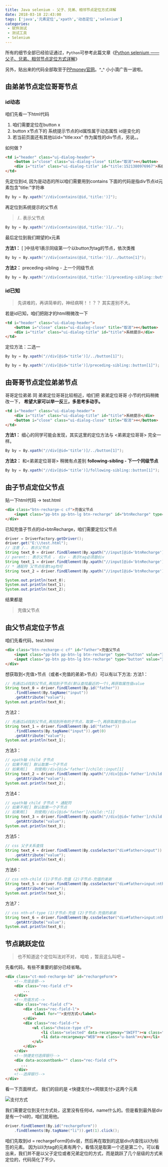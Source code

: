 ```yaml
---
title: Java selenium - 父子、兄弟、相邻节点定位方式详解
date: 2018-03-18 22:43:00
tags: ['java','元素定位','xpath','动态定位','selenium']
categories: 
 - 软件测试
 - 测试工具
 - Selenium
---
```



所有的细节全部已经验证通过，`Python`可参考此篇文章《[Python selenium —— 父子、兄弟、相邻节点定位方式详解](http://blog.csdn.net/huilan_same/article/details/52541680)》

另外，贴出来的代码全部取至于[PPmoney官网](https://www.ppmoney.com/)。^_^ 小小滴广告一波啦。



## 由弟弟节点定位哥哥节点

### id动态

咱们先看一下html代码
1. 咱们需要定位在button x
2. button x节点下的 系统提示节点的id属性属于动态属性 id是变化的
3. 若当前页面还有其他以id="title:xxx" 作为属性的div节点，另说。。

如何做 ?

```html
<td i="header" class="ui-dialog-header">
    <button i="close" class="ui-dialog-close" title="取消">×</button>
    <div i="title" class="ui-dialog-title" id="title:1521380976967">系统提示</div>
</td>
```

先定位到id, 因为是动态的所以咱们需要用到contains
下面的代码是指div节点id元素包含"title:"字符串

```Java
By by = By.xpath("//div[contains(@id,'title:')]");
```
再定位到系统提示的父节点
> /..   表示父节点

```Java
By by = By.xpath("//div[contains(@id,'title:')]/..");
```
最后定位到我们期望的x元素

**方法1：**
 [ ]中括号1表示同级第一个以button为tag的节点，依次类推
```Java
By by = By.xpath("//div[contains(@id,'title:')]/../button[1]");
```
**方法2：**
preceding-sibling - 上一个同级节点 
```Java
By by = By.xpath("//div[contains(@id,'title:')]/preceding-sibling::button[1]");
```

### id已知

> 先讲难的，再讲简单的，神经病啊！！？？ 其实差别不大。

若是id已知，咱们把刚才的html稍微改一下

```html
<td i="header" class="ui-dialog-header">
    <button i="close" class="ui-dialog-close" title="取消">×</button>
    <div i="title" class="ui-dialog-title" id="title">系统提示</div>
</td>
```
定位方法：二选一

```Java
By by = By.xpath("//div[@id='title')]/../button[1]");
```

```Java
By by = By.xpath("//div[@id='title')]/preceding-sibling::button[1]");
```

## 由哥哥节点定位弟弟节点

哥哥定位弟弟 同 弟弟定位哥哥比较相近，咱们把 弟弟定位哥哥 小节的代码稍微改一下， **希望大家可以举一反三，多思考多动手。**

```html
<td i="header" class="ui-dialog-header">
	<div i="title" class="ui-dialog-title" id="title">系统提示</div>
	<button i="close" class="ui-dialog-close" title="取消">×</button>
</td>
```
**方法1：**
细心的同学可能会发现，其实这里的定位方法与 <弟弟定位哥哥> 完全一样。
```Java
By by = By.xpath("//div[@id='title')]/../button[1]");
```

**方法2：**
和<弟弟定位哥哥> 稍微有点差别
**following-sibling - 下一个同级节点**

```Java
By by = By.xpath("//div[@id='title')]/following-sibling::button[1]");
```

## 由子节点定位父节点

贴一下html代码 -> test.html

```html
<div class="btn-recharge-c cf">充值父节点
    <input class="pp-btn pp-btn-lg btn-recharge" id="btnRecharge" type="button" value="充值">
</div>
```
已知充值子节点的id=btnRecharge，咱们需要定位父节点

```Java
driver = DriverFactory.getDriver();
driver.get("E:\\test.html");
// 注意 /.. 表示父节点
String text_0 = driver.findElement(By.xpath("//input[@id='btnRecharge']/..")).getText();
// parent:: 表示父节点 ， div - 表示tag必须是div
String text_1 = driver.findElement(By.xpath("//input[@id='btnRecharge']/parent::div")).getText();
// * 通配符 父节点任意tag均可
String text_2 = driver.findElement(By.xpath("//input[@id='btnRecharge']/parent::*")).getText();

System.out.println(text_0);
System.out.println(text_1);
System.out.println(text_2);
```
结果都是
> 充值父节点

## 由父节点定位子节点

咱们先看代码，test.html

```html
<div class="btn-recharge-c cf" id="father">充值父节点
    <input class="pp-btn pp-btn-lg btn-recharge" type="button" value="充值">
    <input class="pp-btn pp-btn-lg btn-recharge" type="button" value="充值的弟弟">
</div>
```
想获取到<充值>节点（或者<充值的弟弟>节点）可以有以下方法:
方法1：
```Java
// 先通过id找到父节点,再找到子节点(默认查找最近的一个),再获取属性值value
String text_0 = driver.findElement(By.id("father"))
    .findElement(By.tagName("input"))
    .getAttribute("value");
System.out.println(text_0);
```
方法2：

```Java
// 先通过id找到父节点,再找到所有的子节点，取第一个,再获取属性值value
String text_1 = driver.findElement(By.id("father"))
    .findElements(By.tagName("input")).get(0)
    .getAttribute("value");
System.out.println(text_1);
```
方法3：

```Java
// xpath轴 child 子节点
// 如果不用[] 默认取第一个子节点
// 如果用[]   则使用//div[@id='father']/child::input[1]
String text_2 = driver.findElement(By.xpath("//div[@id='father']/child::input"))
    .getAttribute("value");
System.out.println(text_2);
```

方法4：

```Java
// xpath轴 child 子节点 * 通配符
// 如果不用[] 默认取第一个子节点
// 如果用[]   则使用//div[@id='father']/child::*[1]
String text_3 = driver.findElement(By.xpath("//div[@id='father']/child::*"))
    .getAttribute("value");
System.out.println(text_3);
```

方法5：

```Java
// css 父子关系查找
String text_4 = driver.findElement(By.cssSelector("div#father>input"))
    .getAttribute("value");
System.out.println(text_4);
```

方法6：

```Java
// css nth-child (1)子节点-充值 (2)子节点-充值的弟弟
String text_5 = driver.findElement(By.cssSelector("div#father>input:nth-child(1)"))
    .getAttribute("value");
System.out.println(text_5);
```

方法7：

```Java
// css nth-of-type (1)子节点-充值 (2)子节点-充值的弟弟
String text_6 = driver.findElement(By.cssSelector("div#father>input:nth-of-type(1)"))
    .getAttribute("value");
System.out.println(text_6);
```

## 节点跳跃定位

> 也不知道这个定位叫法对不对， 哈哈 ，暂且这么叫吧 ~

先看代码，有些不重要的部分已经省略。

```html
<div class="ct-mod-recharge-bd" id="rechargeForm">
    <!--充值金额-->
    <div class="rec-field cf">
        ...
    </div>
    <!--充值方式-->
    <div class="rec-field cf">
        <div class="rec-field-l">
            <label for="">支付方式</label>
        </div>
        <div class="rec-field-r">
            <ul class="choice-type cf">
                <li class="selected" data-recargeway="SWIFT"><u class="u-Lianlianpay"></u></li>
                <li data-recargeway="WEB"><u class="u-bank"></u></li>
            </ul>
        </div>
    </div>
    <!--快捷支付选择银行-->
    <div data-accountbank="" class="rec-field cf">
       ...
    </div>
    <!--选择银行-->
</div>
```

看一下页面样式， 我们的目的是 <快捷支付><网银支付>这两个元素

![支付方式](https://cdn.jsdelivr.net/gh/amosnothing/cdn/image/location-of-parent-child-brother-adjacent-nodes/pay.png)

我们需要定位到支付方式处，这里没有任何id，name什么的。但是看到最外层div是有一个id的，咱们就用他。

```Java
driver.findElement(By.id("rechargeForm"))
    .findElements(By.tagName("li")).get(1).click();
```

咱们先取到id = rechargeForm的div层，然后再在取到的这层div内查找以li为标签的元素。
因为以li为tag的元素有两个，看情况是取第一个还是第二个。可以看出来，我们并不是以父子定位或者兄弟定位的方式，而是跳跃了几个层级的方式来定位的，代码简化了不少。
